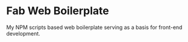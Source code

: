 # Fab Web Boilerplate
My NPM scripts based web boilerplate serving as a basis for front-end development. 
